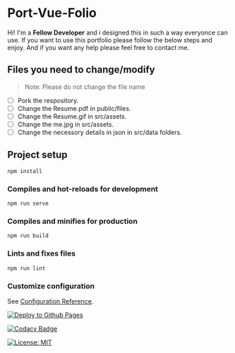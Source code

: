 # Port-Vue-Folio

Hi! I'm a **Fellow Developer** and i designed this in such a way everyonce can use. If you want to use this portfolio please follow the below steps and enjoy. And if you want any help please feel free to contact me.

## Files you need to change/modify
> Note: Please  do not change the file name
- [ ] Pork the respository.
- [ ] Change the Resume.pdf in public/files. 
- [ ] Change the Resume.gif in src/assets.
- [ ] Change the me.jpg in src/assets.
- [ ] Change the necessory details in json in src/data folders.

## Project setup
```
npm install
```
### Compiles and hot-reloads for development
```
npm run serve
```
### Compiles and minifies for production
```
npm run build
```
### Lints and fixes files
```
npm run lint
```
### Customize configuration
See [Configuration Reference](https://cli.vuejs.org/config/).

[![Deploy to Github Pages](https://github.com/sarvarunajvm/port-vue-folio/actions/workflows/gh-pages-deploy.yml/badge.svg?branch=master)](https://github.com/sarvarunajvm/port-vue-folio/actions/workflows/gh-pages-deploy.yml)

[![Codacy Badge](https://api.codacy.com/project/badge/Grade/b1e1a4ffddff424e8682f847c5a5a01a)](https://app.codacy.com/gh/sarvarunajvm/port-vue-folio?utm_source=github.com&utm_medium=referral&utm_content=sarvarunajvm/port-vue-folio&utm_campaign=Badge_Grade_Settings)

[![License: MIT](https://img.shields.io/badge/License-MIT-yellow.svg)](https://opensource.org/licenses/MIT)

  